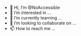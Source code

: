 - 👋 Hi, I’m @NoAccessible
- 👀 I’m interested in ...
- 🌱 I’m currently learning ...
- 💞️ I’m looking to collaborate on ...
- 📫 How to reach me ...

<!---
NoAccessible/NoAccessible is a ✨ special ✨ repository because its `README.md` (this file) appears on your GitHub profile.
You can click the Preview link to take a look at your changes.
--->
